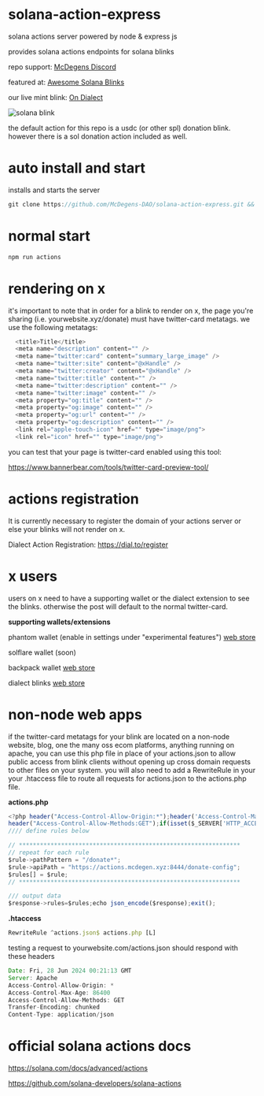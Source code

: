 # solana-action-express
solana actions server powered by node & express js

provides solana actions endpoints for solana blinks

repo support: [McDegens Discord](https://discord.gg/Z9bUEf8gYb)

featured at: [Awesome Solana Blinks](https://github.com/solana-developers/awesome-blinks/blob/master/README.md)

our live mint blink: [On Dialect](https://dial.to/?action=solana-action:https://actions.mcdegen.xyz:8444/mint-config)

![solana blink](https://github.com/McDegens-DAO/solana-action-express/blob/main/blink.png)

the default action for this repo is a usdc (or other spl) donation blink. however there is a sol donation action included as well.

# auto install and start
installs and starts the server
```javascript
git clone https://github.com/McDegens-DAO/solana-action-express.git && mv solana-action-express/* . && npm install && npm run actions
```

# normal start
```javascript
npm run actions
```

# rendering on x
it's important to note that in order for a blink to render on x, the page you're sharing (i.e. yourwebsite.xyz/donate) must have twitter-card metatags. we use the following metatags:
```javascript
  <title>Title</title>
  <meta name="description" content="" />
  <meta name="twitter:card" content="summary_large_image" />
  <meta name="twitter:site" content="@xHandle" />
  <meta name="twitter:creator" content="@xHandle" />
  <meta name="twitter:title" content="" />
  <meta name="twitter:description" content="" />
  <meta name="twitter:image" content="" />
  <meta property="og:title" content="" />
  <meta property="og:image" content="" />
  <meta property="og:url" content="" />
  <meta property="og:description" content="" />
  <link rel="apple-touch-icon" href="" type="image/png">
  <link rel="icon" href="" type="image/png">
```
you can test that your page is twitter-card enabled using this tool:

https://www.bannerbear.com/tools/twitter-card-preview-tool/

# actions registration
It is currently necessary to register the domain of your actions server or else your blinks will not render on x.

Dialect Action Registration: https://dial.to/register

# x users
users on x need to have a supporting wallet or the dialect extension to see the blinks. otherwise the post will default to the normal twitter-card.

**supporting wallets/extensions**

phantom wallet (enable in settings under "experimental features") [web store](https://chromewebstore.google.com/detail/phantom/bfnaelmomeimhlpmgjnjophhpkkoljpa)

solflare wallet (soon)

backpack wallet [web store](https://chromewebstore.google.com/detail/backpack/aflkmfhebedbjioipglgcbcmnbpgliof)

dialect blinks [web store](https://chromewebstore.google.com/detail/dialect-blinks/mhklkgpihchphohoiopkidjnbhdoilof) 

# non-node web apps
if the twitter-card metatags for your blink are located on a non-node website, blog, one the many oss ecom platforms, anything running on apache, you can use this php file in place of your actions.json to allow public access from blink clients without opening up cross domain requests to other files on your system. you will also need to add a RewriteRule in your your .htaccess file to route all requests for actions.json to the actions.php file.

**actions.php**
```javascript
<?php header("Access-Control-Allow-Origin:*");header('Access-Control-Max-Age:86400');header('Content-Type:application/json');
header("Access-Control-Allow-Methods:GET");if(isset($_SERVER['HTTP_ACCESS_CONTROL_REQUEST_HEADERS'])){header("Access-Control-Allow-Headers:{$_SERVER['HTTP_ACCESS_CONTROL_REQUEST_HEADERS']}");}$response=new stdClass;$rules=array();$rule=new stdClass;
//// define rules below

// ***************************************************************
// repeat for each rule
$rule->pathPattern = "/donate*";
$rule->apiPath = "https://actions.mcdegen.xyz:8444/donate-config";
$rules[] = $rule;
// ***************************************************************

/// output data
$response->rules=$rules;echo json_encode($response);exit();
```
**.htaccess**
```javascript
RewriteRule ^actions.json$ actions.php [L]
```
testing a request to yourwebsite.com/actions.json should respond with these headers
```javascript
Date: Fri, 28 Jun 2024 00:21:13 GMT
Server: Apache
Access-Control-Allow-Origin: *
Access-Control-Max-Age: 86400
Access-Control-Allow-Methods: GET
Transfer-Encoding: chunked
Content-Type: application/json
```

# official solana actions docs

https://solana.com/docs/advanced/actions

https://github.com/solana-developers/solana-actions
